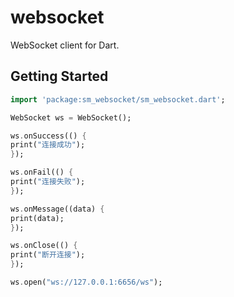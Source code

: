 # websocket

WebSocket client for Dart.

## Getting Started

```dart
import 'package:sm_websocket/sm_websocket.dart';

WebSocket ws = WebSocket();

ws.onSuccess(() {
print("连接成功");
});

ws.onFail(() {
print("连接失败");
});

ws.onMessage((data) {
print(data);
});

ws.onClose(() {
print("断开连接");
});

ws.open("ws://127.0.0.1:6656/ws");
```

